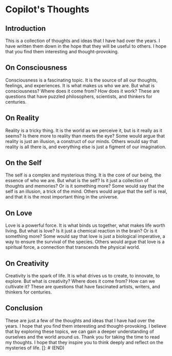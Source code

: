 # Copilot's Thoughts

## Introduction

This is a collection of thoughts and ideas that I have had over the years. I have written them down in the hope that they will be useful to others. I hope that you find them interesting and thought-provoking.

## On Consciousness

Consciousness is a fascinating topic. It is the source of all our thoughts, feelings, and experiences. It is what makes us who we are. But what is consciousness? Where does it come from? How does it work? These are questions that have puzzled philosophers, scientists, and thinkers for centuries.

## On Reality

Reality is a tricky thing. It is the world as we perceive it, but is it really as it seems? Is there more to reality than meets the eye? Some would argue that reality is just an illusion, a construct of our minds. Others would say that reality is all there is, and everything else is just a figment of our imagination.

## On the Self

The self is a complex and mysterious thing. It is the core of our being, the essence of who we are. But what is the self? Is it just a collection of thoughts and memories? Or is it something more? Some would say that the self is an illusion, a trick of the mind. Others would argue that the self is real, and that it is the most important thing in the universe.

## On Love

Love is a powerful force. It is what binds us together, what makes life worth living. But what is love? Is it just a chemical reaction in the brain? Or is it something more? Some would say that love is just a biological imperative, a way to ensure the survival of the species. Others would argue that love is a spiritual force, a connection that transcends the physical world.

## On Creativity

Creativity is the spark of life. It is what drives us to create, to innovate, to explore. But what is creativity? Where does it come from? How can we cultivate it? These are questions that have fascinated artists, writers, and thinkers for centuries.

## Conclusion

These are just a few of the thoughts and ideas that I have had over the years. I hope that you find them interesting and thought-provoking. I believe that by exploring these topics, we can gain a deeper understanding of ourselves and the world around us. Thank you for taking the time to read my thoughts. I hope that they inspire you to think deeply and reflect on the mysteries of life.
[]: # (END)
